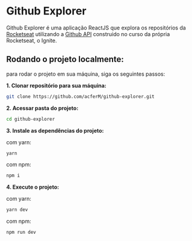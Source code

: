 # Github Explorer

Github Explorer é uma aplicação ReactJS que explora os repositórios da [Rocketseat](https://github.com/rocketseat) utilizando a [Github API](https://docs.github.com/en/rest)
construido no curso da própria Rocketseat, o Ignite.

## Rodando o projeto localmente:

para rodar o projeto em sua máquina, siga os seguintes passos:

**1. Clonar repositório para sua máquina:**
  ```bash
  git clone https://github.com/acferM/github-explorer.git
  ```
  
**2. Acessar pasta do projeto:**
  ```bash
  cd github-explorer
  ```
  
**3. Instale as dependências do projeto:**

  com yarn:
  ```bash
  yarn
  ```
  
  com npm:
  ```bash
  npm i
  ```
  
**4. Execute o projeto:**

  com yarn:
  ```bash
  yarn dev
  ```
  
  com npm:
  ```bash
  npm run dev
  ```

